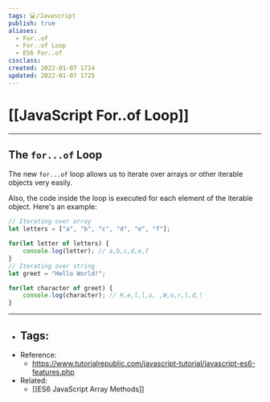 ```yaml
---
tags: 💻️/Javascript
publish: true
aliases: 
  - For..of
  - For..of Loop
  - ES6 For..of
cssclass: 
created: 2022-01-07 1724
updated: 2022-01-07 1725
---
```


# [[JavaScript For..of Loop]]

---

## The `for...of` Loop

The new `for...of` loop allows us to iterate over arrays or other iterable objects very easily. 

Also, the code inside the loop is executed for each element of the iterable object. Here's an example:

```js
// Iterating over array 
let letters = ["a", "b", "c", "d", "e", "f"]; 

for(let letter of letters) { 
	console.log(letter); // a,b,c,d,e,f 
}
// Iterating over string 
let greet = "Hello World!"; 

for(let character of greet) { 
	console.log(character); // H,e,l,l,o, ,W,o,r,l,d,! 
}
```

---

- Tags: 
	- 
- Reference:
	- <https://www.tutorialrepublic.com/javascript-tutorial/javascript-es6-features.php>
- Related:
	- [[ES6 JavaScript Array Methods]]
